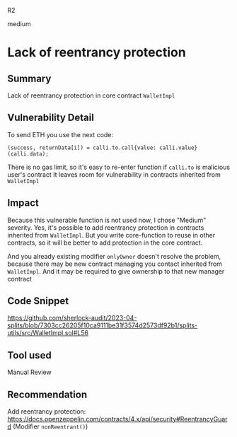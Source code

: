 R2

medium

# Lack of reentrancy protection

## Summary

Lack of reentrancy protection in core contract `WalletImpl`

## Vulnerability Detail

To send ETH you use the next code:
```solidity
(success, returnData[i]) = calli.to.call{value: calli.value}(calli.data);
```
There is no gas limit, so it's easy to re-enter function if `calli.to` is malicious user's contract
It leaves room for vulnerability in contracts inherited from `WalletImpl`

## Impact

Because this vulnerable function is not used now, I chose "Medium" severity. 
Yes, it's possible to add reentrancy protection in contracts inherited from `WalletImpl`. But you write core-function to reuse in other contracts, so it will be better to add protection in the core contract. 

And you already existing modifier `onlyOwner` doesn't resolve the problem, because there may be new contract managing you contact inherited from `WalletImpl`. And it may be required to give ownership to that new manager contract

## Code Snippet

https://github.com/sherlock-audit/2023-04-splits/blob/7303cc26205f10ca9111be31f3574d2573df92b1/splits-utils/src/WalletImpl.sol#L56

## Tool used

Manual Review

## Recommendation

Add reentrancy protection: https://docs.openzeppelin.com/contracts/4.x/api/security#ReentrancyGuard
(Modifier `nonReentrant()`)
